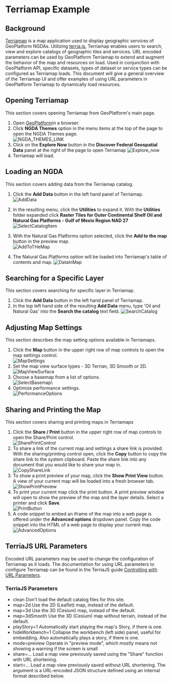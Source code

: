 # Terriamap Example

## Background
[Terriamap](https://github.com/TerriaJS/TerriaMap/) is a map application used to display geographic services of GeoPlatform NGDAs. Utilizing [terria.js](https://github.com/TerriaJS/terriajs), Terriamap enables users to search, view and explore catalogs of geographic tiles and services. URL encoded parameters can be used by GeoPlatform Terriamap to extend and augment the behavior of the map and resources on load. Used in conjunction with GeoPlatform API, specific datasets, types of dataset or service types can be configured as Terriamap loads. This document will give a general overview of the Terriamap UI and offer examples of using URL parameters in GeoPlatform Terriamap to dynamically load resources.  

## Opening Terriamap
This section covers opening Terriamap from GeoPlatform's main page. 
1. Open [GeoPlatform](https://beta.geoplatform.gov)in a browser.
2. Click __NGDA Themes__ option in the menu items at the top of the page to open the NGDA Themes page. <br />
![NGDA_THEMES_LINK](https://user-images.githubusercontent.com/61807178/120216939-a7286700-c205-11eb-899e-38468488d86d.png)
3. Click on the __Explore Now__ button in the __Discover Federal Geospatial Data__ panel at the right of the page to open Terriamap
![Explore_now](https://user-images.githubusercontent.com/61807178/120218114-469a2980-c207-11eb-97e2-0fac319639bc.png)
4. Terriamap will load.   

## Loading an NGDA
This section covers adding data from the Terriamap catalog. 
1. Click the __Add Data__ button in the left hand panel of Terriamap.  <br />
![AddData](https://user-images.githubusercontent.com/61807178/120309831-ae9e4d80-c2a3-11eb-83e3-3d51d54b2bc3.png)
2. In the resulting menu, click the __Utilities__ to expand it. With the __Utilities__ folder expanded click __Raster Tiles for Outer Continental Shelf Oil and Natural Gas Platforms - Gulf of Mexio Region NAD 27__  <br />
![SelectCatalogItem](https://user-images.githubusercontent.com/61807178/120310344-4c921800-c2a4-11eb-8a0c-59787e01fc31.png)

3. With the Natural Gas Platforms option selected, click the __Add to the map__ button in the preview map.  <br />
![AddToTHeMap](https://user-images.githubusercontent.com/61807178/120310937-ea85e280-c2a4-11eb-9198-0a4510bf22ee.png)

4. The Natural Gas Platforms option will be loaded into Terriamap's table of contents and map. 
![DataInMap](https://user-images.githubusercontent.com/61807178/120311630-b8c14b80-c2a5-11eb-9745-ec4ddda481b1.png)  

## Searching for a Specific Layer
This section covers searching for specific layer in Terriamap. 
1. Click the __Add Data__ button in the left hand panel of Terriamap. 
2. In the top left hand side of the resulting __Add Data__ menu, type 'Oil and Natural Gas' into the __Search the catalog__ text field. 
![SearchCatalog](https://user-images.githubusercontent.com/61807178/120320300-017e0200-c2b0-11eb-99fb-7aec3192f131.png)

## Adjusting Map Settings
This section describes the map setting options available in Terriamaps.
1. Click  the __Map__ button in the upper right row of map controls to open the map settings control. <br />
![MapSettings](https://user-images.githubusercontent.com/61807178/120322283-3c813500-c2b2-11eb-8905-5a717c8bab7b.png) 
2. Set the map view surface types - 3D Terrian, 3D Smooth or 2D. <br />
![MapViewSurface](https://user-images.githubusercontent.com/61807178/120326838-245fe480-c2b7-11eb-8324-665bd07e2720.png)
3. Choose a basemap from a list of options. <br />
![SelectBasemap](https://user-images.githubusercontent.com/61807178/120327556-e1524100-c2b7-11eb-9cb1-d3f168fac09f.png)\
4. Optimize performance settings. <br />
![PerformanceOptions](https://user-images.githubusercontent.com/61807178/120327894-44dc6e80-c2b8-11eb-8d87-618744035f90.png)

## Sharing and Printing the Map
This section covers sharing and printing maps in Terriamaps
1. Click the __Share / Print__ button in the upper right row of map controls to open the Share/Print control. <br />
![SharePrintControl](https://user-images.githubusercontent.com/61807178/120331466-cb467f80-c2bb-11eb-8ae7-7eec48dc3f5c.png)
2. To share a link of the current map and settings a share link is provided. With the sharing/printing control open, click the __Copy__ button to copy the share link to the system clipboard. Paste the share link into any document that you would like to share your map in. <br />
![CopyShareLink](https://user-images.githubusercontent.com/61807178/120333573-d4385080-c2bd-11eb-8ae2-d7fd7bd8f3b0.png)
3. To show a print preview of your map, click the __Show Print View__ button. A view of your current map will be loaded into a fresh browser tab. <br />
![ShowPrintPreview](https://user-images.githubusercontent.com/61807178/120335162-4198b100-c2bf-11eb-9c6b-29288c3676f3.png)
4. To print your current map click the print button. A print preview window will open to show the preview of the map and the layer details. Select a printer and click __Save__. <br />
![PrintButton](https://user-images.githubusercontent.com/61807178/120336279-31350600-c2c0-11eb-824e-f2651679268d.png)
5. A code snippet to embed an iframe of the map into a web page is offered under the __Advanced options__ dropdown panel. Copy the code snippet into the HTML of a web page to display your current map. <br />
![AdvancedOptions](https://user-images.githubusercontent.com/61807178/120338174-fa5fef80-c2c1-11eb-82d8-a9333926def8.png)

## TerriaJS URL Parameters
Encoded URL parameters may be used to change the configuration of Terriamap as it loads. The documentation for using URL parameters to configure Terriamap can be found in the TerriaJS guide [Controlling with URL Parameters](https://docs.terria.io/guide/deploying/controlling-with-url-parameters/).

### TerriaJS Parameters
- clean	Don't load the default catalog files for this site.
- map=2d	Use the 2D (Leaflet) map, instead of the default.
- map=3d	Use the 3D (Cesium) map, instead of the default.
- map=3dSmooth	Use the 3D (Cesium) map without terrain, instead of the default.
- playStory=1	Automatically start playing the map's Story, if there is one.
- hideWorkbench=1	Collapse the workbench (left side) panel, useful for embedding. Also automatically plays a story, if there is one.
- mode=preview	Operate in "preview mode", which mostly means not showing a warning if the screen is small
- share=...	Load a map view previously saved using the "Share" function with URL shortening.
- start=...	Load a map view previously saved without URL shortening. The argument is a URL-encoded JSON structure defined using an internal format described below.

